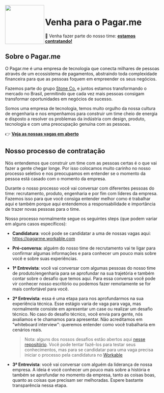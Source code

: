 <img src="https://github.com/pagarme.png" width="127px" height="127px" align="left"/>

# Venha para o Pagar.me
:handshake: Venha fazer parte do nosso time: [**estamos contratando!**](https://pagarme.workable.com)

## Sobre o Pagar.me

O Pagar.me é uma empresa de tecnologia que conecta milhares de pessoas através de um ecossistema de pagamentos, abstraindo toda complexidade financeira para que as pessoas foquem em empreender os seus negócios.

Fazemos parte do grupo [Stone Co.](https://stone.co) e juntos estamos transformando o mercado no Brasil, permitindo que cada vez mais pessoas consigam transformar oportunidades em negócios de sucesso.

Somos uma empresa de tecnologia, temos muito orgulho da nossa cultura de engenharia e nos empenhamos para construir um time cheio de energia e disposto a resolver os problemas da indústria com design, produto, tecnologia e com uma preocupação genuína com as pessoas.

:point_right: [**Veja as nossas vagas em aberto**](https://pagarme.workable.com)

## Nosso processo de contratação

Nós entendemos que construir um time com as pessoas certas é o que vai fazer a gente chegar longe. Por isso colocamos muito carinho no nosso processo seletivo e nos preocupamos em entender se o momento da pessoa está casado com o momento da empresa.

Durante o nosso processo você vai conversar com diferentes pessoas do time: recrutamento, produto, engenharia e por fim com líderes da empresa. Fazemos isso para que você consiga entender melhor como é trabalhar aqui e também porque aqui entendemos a responsabilidade e importância de trazer novas pessoas para o time.

Nosso processo normalmente segue os seguintes steps (que podem variar em alguns casos específicos):

* **Candidatura**: você pode se candidatar a uma de nossas vagas aqui: https://pagarme.workable.com

* **Pré-conversa:** alguém do nosso time de recrutamento vai te ligar para confirmar algumas informações e para conhecer um pouco mais sobre você e sobre suas experiências.

* **1ª Entrevista**: você vai conversar com algumas pessoas do nosso time de produto/engenharia para se aprofundar na sua trajetória e também contar sobre o desafio que temos aqui. Para essa conversa você pode vir conhecer nosso escritório ou podemos fazer remotamente se for mais confortável para você.

* **2ª Entrevista**: essa é uma etapa para nos aprofundarmos na sua experiência técnica. Esse estágio varia de vaga para vaga, mas normalmente consiste em apresentar um case  ou realizar um desafio técnico. No caso do desafio técnico, você envia para gente, nós avaliamos e te chamamos para apresentar. Não acreditamos em "whiteboard interview": queremos entender como você trabalharia em cenários reais.

    > Nota: alguns dos nossos desafios estão abertos aqui [nesse repositório](./desafios). Você pode tentar fazê-los para testar seus conhecimentos, mas para se candidatar para uma vaga precisa iniciar o processo pela candidatura no [Workable](https://pagarme.workable.com)

* **3ª Entrevista**: você vai conversar com alguém da liderança de nossa empresa. A ideia é você conhecer um pouco mais sobre a história e também se aprofundar no momento da empresa, tanto as coisas boas, quanto as coisas que precisam ser melhoradas. Espere bastante transparência nessa etapa.
